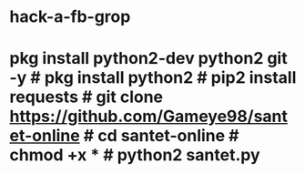 # hack-a-fb-grop
# pkg install python2-dev python2 git -y  # pkg install python2 # pip2 install requests # git clone https://github.com/Gameye98/santet-online # cd santet-online # chmod +x * # python2 santet.py
